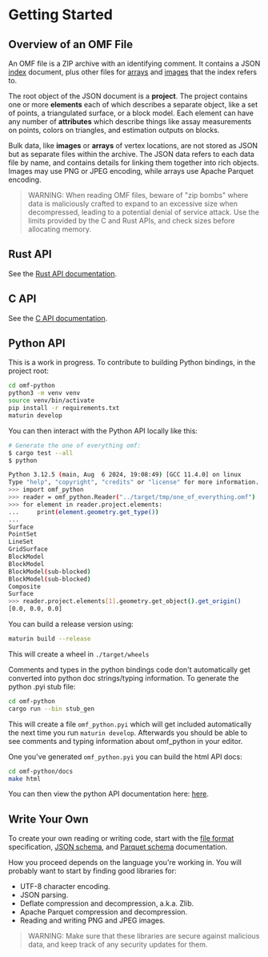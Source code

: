# Getting Started

## Overview of an OMF File

An OMF file is a ZIP archive with an identifying comment.
It contains a JSON [index](format.md#json-index) document,
plus other files for [arrays](format.md#arrays) and [images](format.md#images) that the index refers to.

The root object of the JSON document is a **project**.
The project contains one or more **elements** each of which describes a separate object,
like a set of points, a triangulated surface, or a block model.
Each element can have any number of **attributes** which describe things like assay measurements on points,
colors on triangles, and estimation outputs on blocks.

Bulk data, like **images** or **arrays** of vertex locations,
are not stored as JSON but as separate files within the archive.
The JSON data refers to each data file by name,
and contains details for linking them together into rich objects.
Images may use PNG or JPEG encoding, while arrays use Apache Parquet encoding.

> WARNING:
> When reading OMF files, beware of "zip bombs" where data is maliciously crafted to expand to an
> excessive size when decompressed, leading to a potential denial of service attack.
> Use the limits provided by the C and Rust APIs, and check sizes before allocating memory.


## Rust API

See the [Rust API documentation](rust/omf/index.html).


## C API

See the [C API documentation](c/index.md).


## Python API

This is a work in progress. To contribute to building Python bindings, in the project root:

```sh
cd omf-python
python3 -m venv venv
source venv/bin/activate
pip install -r requirements.txt
maturin develop
```

You can then interact with the Python API locally like this:

```sh
# Generate the one of everything omf:
$ cargo test --all
$ python

Python 3.12.5 (main, Aug  6 2024, 19:08:49) [GCC 11.4.0] on linux
Type "help", "copyright", "credits" or "license" for more information.
>>> import omf_python
>>> reader = omf_python.Reader("../target/tmp/one_of_everything.omf")
>>> for element in reader.project.elements:
...     print(element.geometry.get_type())
...
Surface
PointSet
LineSet
GridSurface
BlockModel
BlockModel
BlockModel(sub-blocked)
BlockModel(sub-blocked)
Composite
Surface
>>> reader.project.elements[1].geometry.get_object().get_origin()
[0.0, 0.0, 0.0]
```

You can build a release version using:

```sh
maturin build --release
```

This will create a wheel in `./target/wheels`

Comments and types in the python bindings code don't automatically get converted into python doc strings/typing information.
To generate the python .pyi stub file:
```sh
cd omf-python
cargo run --bin stub_gen
```

This will create a file `omf_python.pyi` which will get included automatically the next time you run `maturin develop`.
Afterwards you should be able to see comments and typing information about omf_python in your editor.

One you've generated `omf_python.pyi` you can build the html API docs:

```sh
cd omf-python/docs
make html
```

You can then view the python API documentation here: [here](../omf-python/docs/build/html/index.html).


## Write Your Own

To create your own reading or writing code,
start with the [file format](format.md) specification,
[JSON schema](schema_index.md),
and [Parquet schema](parquet.md) documentation.

How you proceed depends on the language you're working in.
You will probably want to start by finding good libraries for:

- UTF-8 character encoding.
- JSON parsing.
- Deflate compression and decompression, a.k.a. Zlib.
- Apache Parquet compression and decompression.
- Reading and writing PNG and JPEG images.

> WARNING:
> Make sure that these libraries are secure against malicious data,
> and keep track of any security updates for them.
